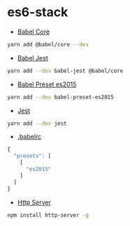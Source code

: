 # es6-stack

- [Babel Core](https://www.npmjs.com/package/@babel/core)

```bash
yarn add @babel/core --dev
```

- [Babel Jest](https://www.npmjs.com/package/babel-jest)


```bash
yarn add --dev babel-jest @babel/core
```

- [Babel Preset es2015](https://www.npmjs.com/package/babel-preset-es2015)


```bash
yarn add --dev babel-preset-es2015
```

- [Jest](https://jestjs.io/docs/en/getting-started)


```bash
yarn add --dev jest
```

- [.babelrc](https://babeljs.io/docs/en/configuration#babelrc)

```javascript
{
  "presets": [
    [
      "es2015"
    ]
  ]
}
```

- [Http Server](https://www.npmjs.com/package/http-server)

```bash
npm install http-server -g
```
